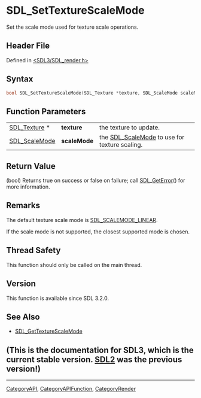 # SDL_SetTextureScaleMode

Set the scale mode used for texture scale operations.

## Header File

Defined in [<SDL3/SDL_render.h>](https://github.com/libsdl-org/SDL/blob/main/include/SDL3/SDL_render.h)

## Syntax

```c
bool SDL_SetTextureScaleMode(SDL_Texture *texture, SDL_ScaleMode scaleMode);
```

## Function Parameters

|                                |               |                                                                |
| ------------------------------ | ------------- | -------------------------------------------------------------- |
| [SDL_Texture](SDL_Texture) *   | **texture**   | the texture to update.                                         |
| [SDL_ScaleMode](SDL_ScaleMode) | **scaleMode** | the [SDL_ScaleMode](SDL_ScaleMode) to use for texture scaling. |

## Return Value

(bool) Returns true on success or false on failure; call
[SDL_GetError](SDL_GetError)() for more information.

## Remarks

The default texture scale mode is
[SDL_SCALEMODE_LINEAR](SDL_SCALEMODE_LINEAR).

If the scale mode is not supported, the closest supported mode is chosen.

## Thread Safety

This function should only be called on the main thread.

## Version

This function is available since SDL 3.2.0.

## See Also

- [SDL_GetTextureScaleMode](SDL_GetTextureScaleMode)


## (This is the documentation for SDL3, which is the current stable version. [SDL2](https://wiki.libsdl.org/SDL2/) was the previous version!)



----
[CategoryAPI](CategoryAPI), [CategoryAPIFunction](CategoryAPIFunction), [CategoryRender](CategoryRender)

